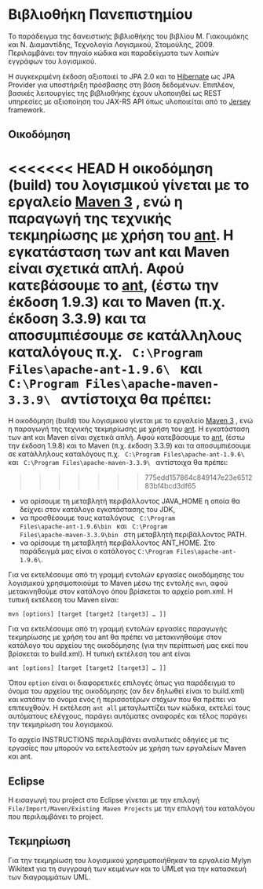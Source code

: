 Βιβλιοθήκη Πανεπιστημίου
========================

Το παράδειγμα της δανειστικής βιβλιοθήκης του βιβλίου Μ. Γιακουμάκης και Ν. Διαμαντίδης, Τεχνολογία Λογισμικού, Σταμούλης, 2009. Περιλαμβάνει τον πηγαίο κώδικα και παραδείγματα των λοιπών εγγράφων του λογισμικού. 

Η συγκεκριμένη έκδοση αξιοποιεί το JPA 2.0 και το [Hibernate](http://hibernate.org/orm/) ως JPA Provider για υποστήριξη πρόσβασης στη βάση δεδομένων. Επιπλέον, βασικές λειτουργίες της βιβλιοθήκης έχουν υλοποιηθεί ως REST υπηρεσίες με αξιοποίηση του JAX-RS API όπως υλοποιείται από το [Jersey](https://jersey.java.net/) framework.

Οικοδόμηση 
----------

<<<<<<< HEAD
Η οικοδόμηση (build) του λογισμικού γίνεται με το εργαλείο [Maven 3](https://maven.apache.org/download.cgi) , ενώ η παραγωγή της τεχνικής τεκμηρίωσης με χρήση του [ant](http://ant.apache.org/). Η εγκατάσταση των ant και Maven είναι σχετικά απλή. Αφού κατεβάσουμε το [ant](http://ant.apache.org/), (έστω την έκδοση 1.9.3) και το Maven (π.χ. έκδοση 3.3.9) και τα αποσυμπιέσουμε σε κατάλληλους καταλόγους π.χ. <code> C:\\Program Files\\apache-ant-1.9.6\\ </code> και <code> C:\\Program Files\\apache-maven-3.3.9\\ </code> αντίστοιχα θα πρέπει:
=======
Η οικοδόμηση (build) του λογισμικού γίνεται με το εργαλείο [Maven 3](https://maven.apache.org/download.cgi) , ενώ η παραγωγή της τεχνικής τεκμηρίωσης με χρήση του [ant](http://ant.apache.org/). Η εγκατάσταση των ant και Maven είναι σχετικά απλή. Αφού κατεβάσουμε το [ant](http://ant.apache.org/), (έστω την έκδοση 1.9.8) και το Maven (π.χ. έκδοση 3.3.9) και τα αποσυμπιέσουμε σε κατάλληλους καταλόγους π.χ. <code> C:\\Program Files\\apache-ant-1.9.6\\ </code> και <code> C:\\Program Files\\apache-maven-3.3.9\\ </code> αντίστοιχα θα πρέπει:
>>>>>>> 775edd157864c849147e23e651283bf4bcd3df65

* να ορίσουμε τη μεταβλητή περιβάλλοντος JAVA_HOME η οποία θα δείχνει στον κατάλογο εγκατάστασης του JDK,
* να προσθέσουμε τους καταλόγους <code> C:\\Program Files\\apache-ant-1.9.6\\bin </code> και <code> C:\\Program Files\\apache-maven-3.3.9\\bin </code> στη μεταβλητή περιβάλλοντος PATH.
* να ορίσουμε τη μεταβλητή περιβάλλοντος ANT_HOME. Στο παράδειγμά μας είναι ο κατάλογος <code>C:\\Program Files\\apache-ant-1.9.6\\</code>.

Για να εκτελέσουμε από τη γραμμή εντολών εργασίες οικοδόμησης του λογισμικού χρησιμοποιούμε το Maven μέσω της εντολής <code>mvn</code>, αφού μετακινηθούμε στον κατάλογο όπου βρίσκεται το αρχείο pom.xml. Η τυπική εκτέλεση του Maven είναι:

<code>mvn [options] [target [target2 [target3] … ]]</code>

Για να εκτελέσουμε από τη γραμμή εντολών εργασίες παραγωγής τεκμηρίωσης με χρήση του ant θα πρέπει να μετακινηθούμε στον κατάλογο του αρχείου της οικοδόμησης (για την περίπτωσή μας εκεί που βρίσκεται το build.xml). Η τυπική εκτέλεση του ant είναι 

<code>ant [options] [target [target2 [target3] … ]]</code>

Όπου <code>option</code> είναι οι διαφορετικές επιλογές όπως για παράδειγμα το όνομα του αρχείου της οικοδόμησης (αν δεν δηλωθεί είναι το build.xml) και κατόπιν το όνομα ενός ή περισσοτέρων στόχων που θα πρέπει να επιτευχθούν. Η εκτέλεση <code>ant all</code> μεταγλωττίζει των κώδικα, εκτελεί τους αυτόματους ελέγχους, παράγει αυτόματες αναφορές και τέλος παράγει την τεκμηρίωση του λογισμικού.

Το αρχείο INSTRUCTIONS περιλαμβάνει αναλυτικές οδηγίες με τις εργασίες που μπορούν να εκτελεστούν με χρήση των εργαλείων Maven και ant.
 
Eclipse
-------

Η εισαγωγή του project στο Eclipse γίνεται με την επιλογή <code>File/Import/Maven/Existing Maven Projects</code> με την επιλογή του καταλόγου που περιλαμβάνει το project.  

Τεκμηρίωση
----------

Για την τεκμηρίωση του λογισμικού χρησιμοποιήθηκαν τα εργαλεία Mylyn Wikitext για τη συγγραφή των κειμένων και το UMLet για την κατασκευή των διαγραμμάτων UML.
 

